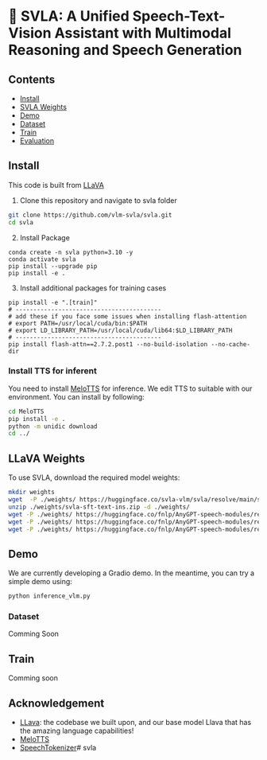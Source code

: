 # 🌋 SVLA: A Unified Speech-Text-Vision Assistant with Multimodal Reasoning and Speech Generation

## Contents
- [Install](#install)
- [SVLA Weights](#svla-weights)
- [Demo](#Demo)
- [Dataset](#dataset)
- [Train](#train)
- [Evaluation](#evaluation)

## Install
This code is built from [LLaVA](https://github.com/haotian-liu/LLaVA)

1. Clone this repository and navigate to svla folder
```bash
git clone https://github.com/vlm-svla/svla.git
cd svla
```

2. Install Package
```Shell
conda create -n svla python=3.10 -y
conda activate svla
pip install --upgrade pip
pip install -e .
```

3. Install additional packages for training cases
```
pip install -e ".[train]"
# -----------------------------------------
# add these if you face some issues when installing flash-attention
# export PATH=/usr/local/cuda/bin:$PATH
# export LD_LIBRARY_PATH=/usr/local/cuda/lib64:$LD_LIBRARY_PATH
# -----------------------------------------
pip install flash-attn==2.7.2.post1 --no-build-isolation --no-cache-dir
```

### Install TTS for inferent
You need to install [MeloTTS](https://github.com/myshell-ai/MeloTTS) for inference. We edit TTS to suitable with our environment. You can install by following:

```bash
cd MeloTTS
pip install -e .
python -m unidic download
cd ../
```


## LLaVA Weights
To use SVLA, download the required model weights:
```bash
mkdir weights
wget  -P ./weights/ https://huggingface.co/svla-vlm/svla/resolve/main/svla-sft-text-ins.zip 
unzip ./weights/svla-sft-text-ins.zip -d ./weights/
wget -P ./weights/ https://huggingface.co/fnlp/AnyGPT-speech-modules/resolve/main/speechtokenizer/ckpt.dev 
wget -P ./weights/ https://huggingface.co/fnlp/AnyGPT-speech-modules/resolve/main/speechtokenizer/config.json
wget -P ./weights/ https://huggingface.co/fnlp/AnyGPT-speech-modules/resolve/main/soundstorm/speechtokenizer_soundstorm_mls.pt
```

## Demo
We are currently developing a Gradio demo.
In the meantime, you can try a simple demo using:
```python
python inference_vlm.py
```
### Dataset

Comming Soon

## Train
Comming soon



## Acknowledgement

- [LLava](https://github.com/haotian-liu/LLaVA): the codebase we built upon, and our base model Llava that has the amazing language capabilities!
- [MeloTTS](https://github.com/myshell-ai/MeloTTS)
- [SpeechTokenizer](https://github.com/myshell-ai/MeloTTS)# svla
